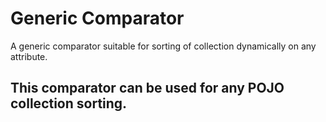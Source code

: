 # Generic Comparator
A generic comparator suitable for sorting of collection dynamically on any attribute.

## This comparator can be used for any POJO collection sorting.

